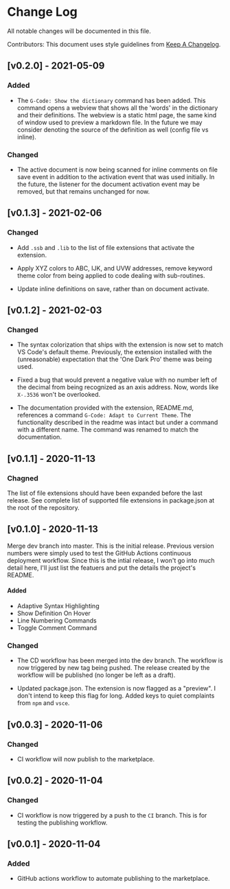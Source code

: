 # Change Log

All notable changes will be documented in this file.

Contributors: This document uses style guidelines from [Keep A Changelog](http://keepachangelog.com/).

## [v0.2.0] - 2021-05-09

### Added

- The `G-Code: Show the dictionary` command has been added.  This command opens a webview that shows all the 'words' in the dictionary and their definitions.  The webview is a static html page, the same kind of window used to preview a markdown file.  In the future we may consider denoting the source of the definition as well (config file vs inline). 

### Changed

- The active document is now being scanned for inline comments on file save event in addition to the activation event that was used initially.  In the future, the listener for the document activation event may be removed, but that remains unchanged for now.

## [v0.1.3] - 2021-02-06

### Changed

- Add `.ssb` and `.lib` to the list of file extensions that activate the extension.

- Apply XYZ colors to ABC, IJK, and UVW addresses, remove keyword theme color from being applied to code dealing with sub-routines.

- Update inline definitions on save, rather than on document activate.

## [v0.1.2] - 2021-02-03

### Changed

- The syntax colorization that ships with the extension is now set to match VS Code's default theme.  Previously, the extension installed with the (unreasonable) expectation that the 'One Dark Pro' theme was being used.

- Fixed a bug that would prevent a negative value with no number left of the decimal from being recognized as an axis address.  Now, words like `X-.3536` won't be overlooked.

- The documentation provided with the extension, README.md, references a command `G-Code: Adapt to Current Theme`. The functionality described in the readme was intact but under a command with a different name. The command was renamed to match the documentation. 

## [v0.1.1] - 2020-11-13

### Chagned

The list of file extensions should have been expanded before the last release.  See complete list of supported file extensions in package.json at the root of the repository.

## [v0.1.0] - 2020-11-13

Merge dev branch into master.  This is the initial release.  Previous version numbers were simply used to test the GitHub Actions continuous deployment workflow.  Since this is the intial release, I won't go into much detail here, I'll just list the featuers and put the details the project's README.

#### Added

- Adaptive Syntax Highlighting
- Show Definition On Hover
- Line Numbering Commands
- Toggle Comment Command

### Changed

- The CD workflow has been merged into the dev branch.  The workflow is now triggered by new tag being pushed.  The release created by the workflow will be published (no longer be left as a draft).

- Updated package.json.  The extension is now flagged as a "preview".  I don't intend to keep this flag for long.  Added keys to quiet complaints from `npm` and `vsce`.

## [v0.0.3] - 2020-11-06

### Changed

- CI workflow will now publish to the marketplace.

## [v0.0.2] - 2020-11-04

### Changed

- CI workflow is now triggered by a push to the `CI` branch.  This is for testing the publishing workflow.

## [v0.0.1] - 2020-11-04

### Added

- GitHub actions workflow to automate publishing to the marketplace.
